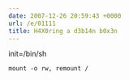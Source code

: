 ```yaml
---
date: 2007-12-26 20:59:43 +0000
url: /e/01111
title: H4X0ring a d3b14n b0x3n
---
```


init=/bin/sh

	mount -o rw, remount /
